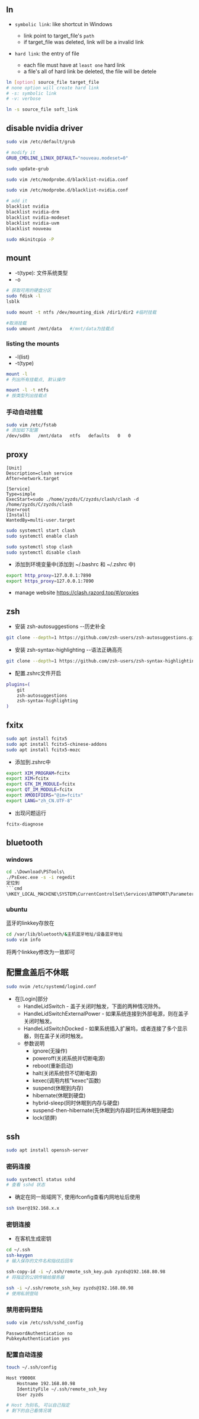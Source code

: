 ## ln
* `symbolic link`: like shortcut in Windows
    * link point to target_file's `path`
    * if target_file was deleted, link will be a invalid link 

* `hard link`: the entry of file
    * each file must have at `least one` hard link
    * a file's all of hard link be deleted, the file will be detele
```sh
ln [option] source_file target_file
# none option will create hard link
# -s: symbolic link
# -v: verbose

ln -s source_file soft_link
```
## disable nvidia driver
```bash
sudo vim /etc/default/grub

# modify it
GRUB_CMDLINE_LINUX_DEFAULT="nouveau.modeset=0"

sudo update-grub

sudo vim /etc/modprobe.d/blacklist-nvidia.conf

sudo vim /etc/modprobe.d/blacklist-nvidia.conf

# add it
blacklist nvidia
blacklist nvidia-drm
blacklist nvidia-modeset
blacklist nvidia-uvm
blacklist nouveau

sudo mkinitcpio -P

```
## mount
* -t(type): 文件系统类型
* -o 
```bash
# 获取可用的硬盘分区
sudo fdisk -l       
lsblk              

sudo mount -t ntfs /dev/mounting_disk /dir1/dir2 #临时挂载
```

```bash
#取消挂载
sudo umount /mnt/data   #/mnt/data为挂载点
```
### listing the mounts
* -l(list)
* -t(type)
```bash
mount -l
# 列出所有挂载点, 默认操作

mount -l -t ntfs
# 按类型列出挂载点
```
### 手动自动挂载
```bash
sudo vim /etc/fstab
# 添加如下配置
/dev/sdXn   /mnt/data   ntfs   defaults   0   0
```
## proxy
```/etc/systemd/system/clash.service
[Unit]
Description=clash service
After=network.target

[Service]
Type=simple
ExecStart=sudo ./home/zyzds/C/zyzds/clash/clash -d /home/zyzds/C/zyzds/clash
User=root
[Install]
WantedBy=multi-user.target
```

```bash
sudo systemctl start clash      
sudo systemctl enable clash     
```
```bash
sudo systemctl stop clash       
sudo systemctl disable clash    
```

* 添加到环境变量中(添加到 ~/.bashrc 和 ~/.zshrc 中)
```bash
export http_proxy=127.0.0.1:7890
export https_proxy=127.0.0.1:7890
```

* manage website
https://clash.razord.top/#/proxies
## zsh
* 安装 zsh-autosuggestions  --历史补全
```bash
git clone --depth=1 https://github.com/zsh-users/zsh-autosuggestions.git ${ZSH_CUSTOM:-${ZSH:-~/.oh-my-zsh}/custom}/plugins/zsh-autosuggestions
```

* 安装 zsh-syntax-highlighting  --语法正确高亮
```bash
git clone --depth=1 https://github.com/zsh-users/zsh-syntax-highlighting.git ${ZSH_CUSTOM:-~/.oh-my-zsh/custom}/plugins/zsh-syntax-highlighting
```
* 配置.zshrc文件开启
```bash
plugins=(
    git
    zsh-autosuggestions
    zsh-syntax-highlighting
)
```
## fxitx
```bash
sudo apt install fcitx5
sudo apt install fcitx5-chinese-addons
sudo apt install fcitx5-mozc
```
* 添加到.zshrc中
```bash
export XIM_PROGRAM=fcitx
export XIM=fcitx
export GTK_IM_MODULE=fcitx
export QT_IM_MODULE=fcitx
export XMODIFIERS="@im=fcitx"
export LANG="zh_CN.UTF-8"
```

* 出现问题运行
```bash
fcitx-diagnose
```
## bluetooth
### windows
```cmd
cd .\Download\PSTools\
./PsExec.exe -s -i regedit
定位到
```cmd
\HKEY_LOCAL_MACHINE\SYSTEM\CurrentControlSet\Services\BTHPORT\Parameters\Keys
```
### ubuntu
蓝牙的linkkey存放在
```bash
cd /var/lib/bluetooth/&主机蓝牙地址/设备蓝牙地址
sudo vim info
```
将两个linkkey修改为一致即可
## 配置盒盖后不休眠
```bash
sudo nvim /etc/systemd/logind.conf
```
* 在[Login]部分
    * HandleLidSwitch - 盖子关闭时触发，下面的两种情况除外。
    * HandleLidSwitchExternalPower - 如果系统连接到外部电源，则在盖子关闭时触发。
    * HandleLidSwitchDocked - 如果系统插入扩展坞，或者连接了多个显示器，则在盖子关闭时触发。
    * 参数说明
        * ignore(无操作)
        * poweroff(关闭系统并切断电源)
        * reboot(重新启动)
        * halt(关闭系统但不切断电源)
        * kexec(调用内核"kexec"函数)
        * suspend(休眠到内存)
        * hibernate(休眠到硬盘)
        * hybrid-sleep(同时休眠到内存与硬盘)
        * suspend-then-hibernate(先休眠到内存超时后再休眠到硬盘)
        * lock(锁屏)
## ssh
```bash
sudo apt install openssh-server
```
### 密码连接
```bash
sudo systemctl status sshd
# 查看 sshd 状态
```
* 确定在同一局域网下, 使用ifconfig查看内网地址后使用
```bash
ssh User@192.168.x.x
```
### 密钥连接
* 在客机生成密钥
```bash
cd ~/.ssh
ssh-keygen
# 输入保存的文件名和指纹后回车
```
```bash
ssh-copy-id -i ~/.ssh/remote_ssh_key.pub zyzds@192.168.80.98
# 将指定的公钥传输给服务器
```
```bash
ssh -i ~/.ssh/remote_ssh_key zyzds@192.168.80.98
# 使用私钥登陆
```
### 禁用密码登陆
```bash
sudo vim /etc/ssh/sshd_config
```
```
PasswordAuthentication no
PubkeyAuthentication yes
```
### 配置自动连接
```bash
touch ~/.ssh/config
```
```bash
Host Y9000X
    Hostname 192.168.80.98
    IdentityFile ~/.ssh/remote_ssh_key
    User zyzds

# Host 为别名, 可以自己指定
# 剩下的自己看情况填
```
